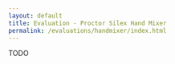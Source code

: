 ```yaml
---
layout: default
title: Evaluation - Proctor Silex Hand Mixer
permalink: /evaluations/handmixer/index.html
---
```


TODO